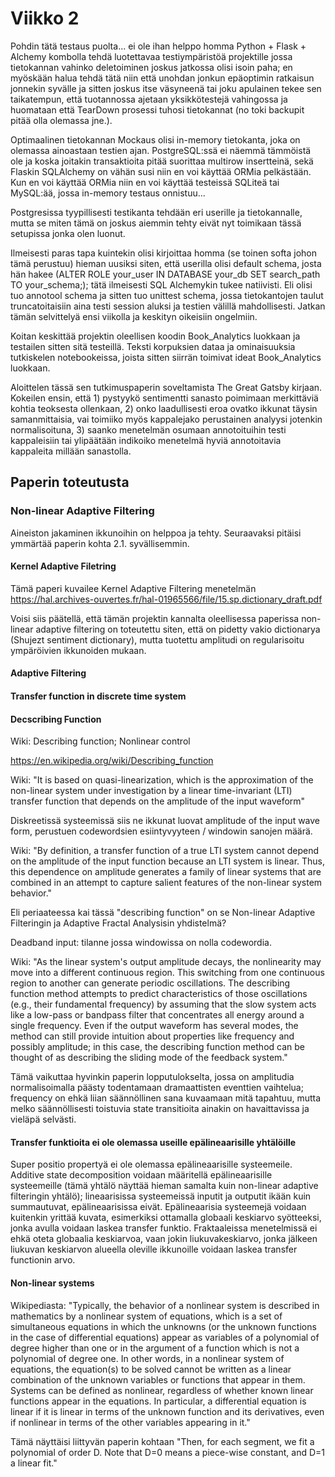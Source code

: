 # Viikko 2

Pohdin tätä testaus puolta... ei ole ihan helppo homma Python + Flask + Alchemy kombolla tehdä luotettavaa testiympäristöä projektille jossa tietokannan vahinko deletoiminen joskus jatkossa olisi isoin paha; en myöskään halua tehdä tätä niin että unohdan jonkun epäoptimin ratkaisun jonnekin syvälle ja sitten joskus itse väsyneenä tai joku apulainen tekee sen taikatempun, että tuotannossa ajetaan yksikkötestejä vahingossa ja huomataan että TearDown prosessi tuhosi tietokannat (no toki backupit pitää olla olemassa jne.).

Optimaalinen tietokannan Mockaus olisi in-memory tietokanta, joka on olemassa ainoastaan testien ajan. PostgreSQL:ssä ei näemmä tämmöistä ole ja koska joitakin transaktioita pitää suorittaa multirow insertteinä, sekä Flaskin SQLAlchemy on vähän susi niin en voi käyttää ORMia pelkästään. Kun en voi käyttää ORMia niin en voi käyttää testeissä SQLiteä tai MySQL:ää, jossa in-memory testaus onnistuu...

Postgresissa tyypillisesti testikanta tehdään eri userille ja tietokannalle, mutta se miten tämä on joskus aiemmin tehty eivät nyt toimikaan tässä setupissa jonka olen luonut.

Ilmeisesti paras tapa kuintekin olisi kirjoittaa homma (se toinen softa johon tämä perustuu) hieman uusiksi siten, että userilla olisi default schema, josta hän hakee (ALTER ROLE your_user IN DATABASE your_db SET search_path TO your_schema;); tätä ilmeisesti SQL Alchemykin tukee natiivisti. Eli olisi tuo annotool schema ja sitten tuo unittest schema, jossa tietokantojen taulut truncatoitaisiin aina testi session aluksi ja testien välillä mahdollisesti. Jatkan tämän selvittelyä ensi viikolla ja keskityn oikeisiin ongelmiin.

Koitan keskittää projektin oleellisen koodin Book_Analytics luokkaan ja testailen sitten sitä testeillä. Teksti korpuksien dataa ja ominaisuuksia tutkiskelen notebookeissa, joista sitten siirrän toimivat ideat Book_Analytics luokkaan.

Aloittelen tässä sen tutkimuspaperin soveltamista The Great Gatsby kirjaan. Kokeilen ensin, että 1) pystyykö sentimentti sanasto poimimaan merkittäviä kohtia teoksesta ollenkaan, 2) onko laadullisesti eroa ovatko ikkunat täysin samanmittaisia, vai toimiiko myös kappalejako perustainen analyysi jotenkin normalisoituna, 3) saanko menetelmän osumaan annotoituihin testi kappaleisiin tai ylipäätään indikoiko menetelmä hyviä annotoitavia kappaleita millään sanastolla.

## Paperin toteutusta

### Non-linear Adaptive Filtering

Aineiston jakaminen ikkunoihin on helppoa ja tehty. Seuraavaksi pitäisi ymmärtää paperin kohta 2.1. syvällisemmin.

#### Kernel Adaptive Filetring

Tämä paperi kuvailee Kernel Adaptive Filtering menetelmän
https://hal.archives-ouvertes.fr/hal-01965566/file/15.sp.dictionary_draft.pdf

Voisi siis päätellä, että tämän projektin kannalta oleellisessa paperissa non-linear adaptive filtering on toteutettu siten, että on pidetty vakio dictionarya (Shujezt sentiment dictionary), mutta tuotettu amplitudi on regularisoitu ympäröivien ikkunoiden mukaan.

#### Adaptive Filtering

#### Transfer function in discrete time system

#### Decscribing Function

Wiki: Describing function; Nonlinear control

https://en.wikipedia.org/wiki/Describing_function

Wiki: "It is based on quasi-linearization, which is the approximation of the non-linear system under investigation by a linear time-invariant (LTI) transfer function that depends on the amplitude of the input waveform"

Diskreetissä systeemissä siis ne ikkunat luovat amplitude of the input wave form, perustuen codewordsien esiintyvyyteen / windowin sanojen määrä.

Wiki: "By definition, a transfer function of a true LTI system cannot depend on the amplitude of the input function because an LTI system is linear. Thus, this dependence on amplitude generates a family of linear systems that are combined in an attempt to capture salient features of the non-linear system behavior."

Eli periaateessa kai tässä "describing function" on se Non-linear Adaptive Filteringin ja Adaptive Fractal Analysisin yhdistelmä?

Deadband input: tilanne jossa windowissa on nolla codewordia.

Wiki: "As the linear system's output amplitude decays, the nonlinearity may move into a different continuous region. This switching from one continuous region to another can generate periodic oscillations. The describing function method attempts to predict characteristics of those oscillations (e.g., their fundamental frequency) by assuming that the slow system acts like a low-pass or bandpass filter that concentrates all energy around a single frequency. Even if the output waveform has several modes, the method can still provide intuition about properties like frequency and possibly amplitude; in this case, the describing function method can be thought of as describing the sliding mode of the feedback system."

Tämä vaikuttaa hyvinkin paperin lopputulokselta, jossa on amplitudia normalisoimalla päästy todentamaan dramaattisten eventtien vaihtelua; frequency on ehkä liian säännöllinen sana kuvaamaan mitä tapahtuu, mutta melko säännöllisesti toistuvia state transitioita ainakin on havaittavissa ja vieläpä selvästi.

#### Transfer funktioita ei ole olemassa useille epälineaarisille yhtälöille

Super positio propertyä ei ole olemassa epälineaarisille systeemeile. Additive state decomposition voidaan määritellä epälineaarisille systeemeille (tämä yhtälö näyttää hieman samalta kuin non-linear adaptive filteringin yhtälö); lineaarisissa systeemeissä inputit ja outputit ikään kuin summautuvat, epälineaarisissa eivät. Epälineaarisia systeemejä voidaan kuitenkin yrittää kuvata, esimerkiksi ottamalla globaali keskiarvo syötteeksi, jonka avulla voidaan laskea transfer funktio. Fraktaaleissa menetelmissä ei ehkä oteta globaalia keskiarvoa, vaan jokin liukuvakeskiarvo, jonka jälkeen liukuvan keskiarvon alueella oleville ikkunoille voidaan laskea transfer functionin arvo.

#### Non-linear systems

Wikipediasta:
"Typically, the behavior of a nonlinear system is described in mathematics by a nonlinear system of equations, which is a set of simultaneous equations in which the unknowns (or the unknown functions in the case of differential equations) appear as variables of a polynomial of degree higher than one or in the argument of a function which is not a polynomial of degree one. In other words, in a nonlinear system of equations, the equation(s) to be solved cannot be written as a linear combination of the unknown variables or functions that appear in them. Systems can be defined as nonlinear, regardless of whether known linear functions appear in the equations. In particular, a differential equation is linear if it is linear in terms of the unknown function and its derivatives, even if nonlinear in terms of the other variables appearing in it."

Tämä näyttäisi liittyvän paperin kohtaan "Then, for each segment, we fit a polynomial of order D. Note that D=0 means a piece-wise constant, and D=1 a linear fit."